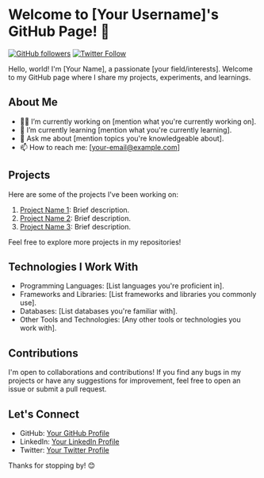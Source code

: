 # Welcome to [Your Username]'s GitHub Page! 👋

[![GitHub followers](https://img.shields.io/github/followers/your-username?style=social)](https://github.com/your-username)
[![Twitter Follow](https://img.shields.io/twitter/follow/your-twitter?style=social)](https://twitter.com/your-twitter)

Hello, world! I'm [Your Name], a passionate [your field/interests]. Welcome to my GitHub page where I share my projects, experiments, and learnings.

## About Me

- 👨‍💻 I’m currently working on [mention what you're currently working on].
- 🌱 I’m currently learning [mention what you're currently learning].
- 💬 Ask me about [mention topics you're knowledgeable about].
- 📫 How to reach me: [your-email@example.com]

## Projects

Here are some of the projects I've been working on:

1. [Project Name 1](link-to-project-1): Brief description.
2. [Project Name 2](link-to-project-2): Brief description.
3. [Project Name 3](link-to-project-3): Brief description.

Feel free to explore more projects in my repositories!

## Technologies I Work With

- Programming Languages: [List languages you're proficient in].
- Frameworks and Libraries: [List frameworks and libraries you commonly use].
- Databases: [List databases you're familiar with].
- Other Tools and Technologies: [Any other tools or technologies you work with].

## Contributions

I'm open to collaborations and contributions! If you find any bugs in my projects or have any suggestions for improvement, feel free to open an issue or submit a pull request.

## Let's Connect

- GitHub: [Your GitHub Profile](https://github.com/your-username)
- LinkedIn: [Your LinkedIn Profile](https://www.linkedin.com/in/your-linkedin/)
- Twitter: [Your Twitter Profile](https://twitter.com/your-twitter)

Thanks for stopping by! 😊
